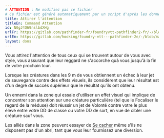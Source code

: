 ```yaml
---
# ATTENTION : Ne modifiez pas ce fichier
# Ce fichier est généré automatiquement par un script d'après les données du module Foundry VTT officiel et de sa traduction
title: Attirer l'attention
titleEn: Command Attention
id: N0gJ4Q69nslbdXHg
urlFr: https://gitlab.com/pathfinder-fr/foundryvtt-pathfinder2-fr/-/blob/master/data/feats/N0gJ4Q69nslbdXHg.htm
urlEn: https://gitlab.com/hooking/foundry-vtt---pathfinder-2e/-/blob/master/packs/data/feats.db/command-attention.json
layout: dons
---
```

Vous attirez l'attention de tous ceux qui se trouvent autour de vous avec style, vous assurant que leur reggard ne s'accorche quà vous jusqu'à la fin de votre prochain tour.

Lorsque les créatures dans les 9 m de vous obtiennent un échec à leur jet de sauvegarde contre des effets visuels, ils considèrent que leur résultat est d'un degré de succès supérieur que le résultat qu'ils ont obtenu.

Un ennemi dans la zone qui essaie d'utiliser un effet visuel qui implique de concentrer son attention sur une créature particulière (tel que le Focaliser le regard de la méduse) doit réussir un jet de Volonté contre votre le plus élevé entre votre DD de classe ou votre DD de sort, en vue de cibler une créature sauf vous.

Les alliés dans la zone peuvent essayer de [Se cacher](../actions/se-cacher.html) même s'ils ne disposent pas d'un abri, tant que vous leur fournissez une diversion.
